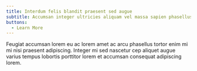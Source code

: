 ```yaml
---
title: Interdum felis blandit praesent sed augue
subtitle: Accumsan integer ultricies aliquam vel massa sapien phasellus
buttons:
  - Learn More
---
```


Feugiat accumsan lorem eu ac lorem amet ac arcu phasellus tortor enim mi mi nisi praesent adipiscing. Integer mi sed nascetur cep aliquet augue varius tempus lobortis porttitor lorem et accumsan consequat adipiscing lorem.